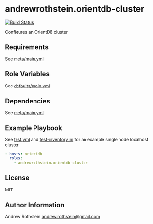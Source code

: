 andrewrothstein.orientdb-cluster
=========
[![Build Status](https://travis-ci.org/andrewrothstein/ansible-orientdb-cluster.svg?branch=master)](https://travis-ci.org/andrewrothstein/ansible-orientdb-cluster)

Configures an [OrientDB](http://orientdb.com/) cluster

Requirements
------------

See [meta/main.yml](meta/main.yml)

Role Variables
--------------

See [defaults/main.yml](defaults/main.yml)

Dependencies
------------

See [meta/main.yml](meta/main.yml)

Example Playbook
----------------

See [test.yml](test.yml) and [test-inventory.ini](test-inventory.ini) for an example single node localhost cluster

```yml
- hosts: orientdb
  roles:
    - andrewrothstein.orientdb-cluster
```

License
-------

MIT

Author Information
------------------

Andrew Rothstein <andrew.rothstein@gmail.com>
